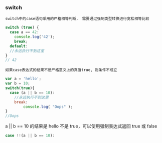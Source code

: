 ### switch

`switch中的case语句采用的严格相等判断， 需要通过强制类型转换进行宽松相等比较`

```js
switch (true) {
  case a == 42:
    console.log('42');
    break;
  default:
  //永远执行不到这里
}
// 42
```

`如果case表达式的结果不是严格意义上的真值true, 则条件不成立`

```js
var a = 'hello';
var b = 10;
switch(true){
  case (a || b == 10):
    //永远执行不到这里
    break:
        console.log( "Oops" );
}
//Oops
```

a || b == 10 的结果是 hello 不是 true，可以使用强制表达式返回 true 或 false

```js
case !!(a || b == 10):
```
